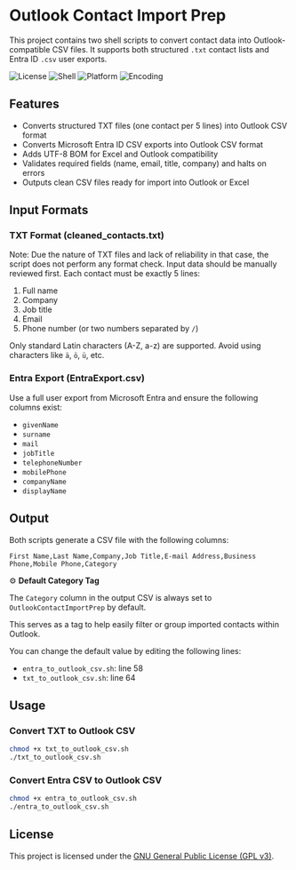 

# Outlook Contact Import Prep

This project contains two shell scripts to convert contact data into Outlook-compatible CSV files. It supports both structured `.txt` contact lists and Entra ID `.csv` user exports.

![License](https://img.shields.io/badge/license-GPLv3-blue.svg)
![Shell](https://img.shields.io/badge/shell-Bash-lightgrey.svg)
![Platform](https://img.shields.io/badge/platform-macOS%20%7C%20Linux-brightgreen.svg)
![Encoding](https://img.shields.io/badge/output-UTF--8%20BOM-important.svg)

## Features

- Converts structured TXT files (one contact per 5 lines) into Outlook CSV format
- Converts Microsoft Entra ID CSV exports into Outlook CSV format
- Adds UTF-8 BOM for Excel and Outlook compatibility
- Validates required fields (name, email, title, company) and halts on errors
- Outputs clean CSV files ready for import into Outlook or Excel

## Input Formats

### TXT Format (cleaned_contacts.txt)
Note: Due the nature of TXT files and lack of reliability in that case, the script does not perform any format check. Input data should be manually reviewed first.
Each contact must be exactly 5 lines:
1. Full name
2. Company
3. Job title
4. Email
5. Phone number (or two numbers separated by `/`)

Only standard Latin characters (A-Z, a-z) are supported. Avoid using characters like `ä`, `ö`, `ü`, etc.

### Entra Export (EntraExport.csv)
Use a full user export from Microsoft Entra and ensure the following columns exist:
- `givenName`
- `surname`
- `mail`
- `jobTitle`
- `telephoneNumber`
- `mobilePhone`
- `companyName`
- `displayName`

## Output

Both scripts generate a CSV file with the following columns:
```
First Name,Last Name,Company,Job Title,E-mail Address,Business Phone,Mobile Phone,Category
```


⚙️ **Default Category Tag**


The `Category` column in the output CSV is always set to `OutlookContactImportPrep` by default.

This serves as a tag to help easily filter or group imported contacts within Outlook.

You can change the default value by editing the following lines:
- `entra_to_outlook_csv.sh`: line 58
- `txt_to_outlook_csv.sh`: line 64

## Usage

### Convert TXT to Outlook CSV

```bash
chmod +x txt_to_outlook_csv.sh
./txt_to_outlook_csv.sh
```

### Convert Entra CSV to Outlook CSV

```bash
chmod +x entra_to_outlook_csv.sh
./entra_to_outlook_csv.sh
```

## License

This project is licensed under the [GNU General Public License (GPL v3)](LICENSE).